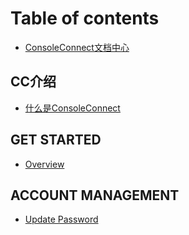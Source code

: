 # Table of contents

* [ConsoleConnect文档中心](README.md)

## CC介绍

* [什么是ConsoleConnect](cc-jie-shao/shi-mo-shi-consoleconnect.md)

## GET STARTED

* [Overview](get-started/overview.md)

## ACCOUNT MANAGEMENT

* [Update Password](account-management/update-password.md)
